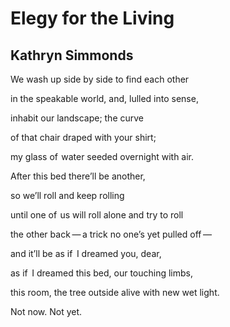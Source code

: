 # Elegy for the Living
## Kathryn Simmonds
We wash up side by side
to find each other

in the speakable world,
and, lulled into sense,

inhabit our landscape;
the curve

of that chair draped
with your shirt;

my glass of  water
seeded overnight with air.

After this bed
there’ll be another,

so we’ll roll
and keep rolling

until one of  us
will roll alone and try to roll

the other back — a trick
no one’s yet pulled off —

and it’ll be
as if   I dreamed you, dear,

as if   I dreamed this bed,
our touching limbs,

this room, the tree outside alive
with new wet light.

Not now. Not yet.